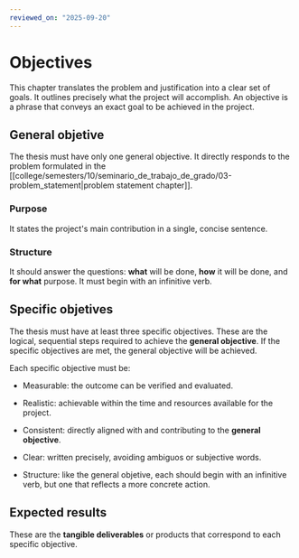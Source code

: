 ```yaml
---
reviewed_on: "2025-09-20"
---
```


# Objectives

This chapter translates the problem and justification into a clear set of goals. It outlines precisely what the project will accomplish. An objective is a phrase that conveys an exact goal to be achieved in the project.

## General objetive

The thesis must have only one general objective. It directly responds to the problem formulated in the [[college/semesters/10/seminario_de_trabajo_de_grado/03-problem_statement|problem statement chapter]].

### Purpose

It states the project's main contribution in a single, concise sentence.

### Structure

It should answer the questions: **what** will be done, **how** it will be done, and **for what** purpose. It must begin with an infinitive verb.

## Specific objetives

The thesis must have at least three specific objectives. These are the logical, sequential steps required to achieve the **general objective**. If the specific objectives are met, the general objective will be achieved.

Each specific objective must be:

- Measurable: the outcome can be verified and evaluated.

- Realistic: achievable within the time and resources available for the project.

- Consistent: directly aligned with and contributing to the **general objective**.

- Clear: written precisely, avoiding ambiguos or subjective words.

- Structure: like the general objetive, each should begin with an infinitive verb, but one that reflects a more concrete action.

## Expected results

These are the **tangible deliverables** or products that correspond to each specific objective.
